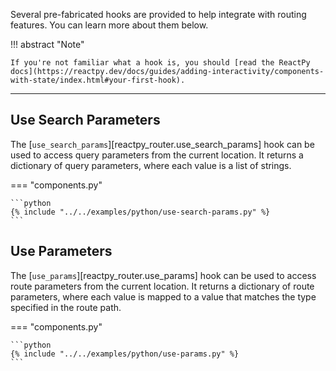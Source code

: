 Several pre-fabricated hooks are provided to help integrate with routing features. You can learn more about them below.

!!! abstract "Note"

    If you're not familiar what a hook is, you should [read the ReactPy docs](https://reactpy.dev/docs/guides/adding-interactivity/components-with-state/index.html#your-first-hook).

---

## Use Search Parameters

The [`use_search_params`][reactpy_router.use_search_params] hook can be used to access query parameters from the current location. It returns a dictionary of query parameters, where each value is a list of strings.

=== "components.py"

    ```python
    {% include "../../examples/python/use-search-params.py" %}
    ```

## Use Parameters

The [`use_params`][reactpy_router.use_params] hook can be used to access route parameters from the current location. It returns a dictionary of route parameters, where each value is mapped to a value that matches the type specified in the route path.

=== "components.py"

    ```python
    {% include "../../examples/python/use-params.py" %}
    ```
